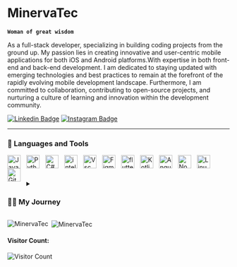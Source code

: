 # MinervaTec


**`Woman of great wisdom`**

As a full-stack developer, specializing in building coding projects from the ground up. My passion lies in creating innovative and user-centric mobile applications for both iOS and Android platforms.With expertise in both front-end and back-end development. I am dedicated to staying updated with emerging technologies and best practices to remain at the forefront of the rapidly evolving mobile development landscape. Furthermore, I am committed to collaboration, contributing to open-source projects, and nurturing a culture of learning and innovation within the development community.


[![Linkedin Badge](https://img.shields.io/badge/-LinkedIn-0e76a8?style=flat-square&logo=Linkedin&logoColor=white)](https://www.linkedin.com/in/lehlohonolo-mokhachane-342275281)
[![Instagram Badge](https://img.shields.io/badge/-Instagram-e4405f?style=flat-square&logo=Instagram&logoColor=white)](https://www.instagram.com/minevva._)

---

### 🧰 Languages and Tools

<img align="left" alt="Java" width="30px" style="padding-right:10px;" src="https://cdn.jsdelivr.net/gh/devicons/devicon/icons/java/java-original.svg"/>
<img align="left" alt="Python" width="30px" style="padding-right:10px;" src="https://cdn.jsdelivr.net/gh/devicons/devicon/icons/python/python-original.svg" />
<img align="left" alt="C#" width="30px" style="padding-right:10px;" src="https://cdn.jsdelivr.net/gh/devicons/devicon/icons/csharp/csharp-line.svg" />
<img align="left" alt="intellij" width="30px" style="padding-right:10px;" src="https://user-images.githubusercontent.com/25181517/192108890-200809d1-439c-4e23-90d3-b090cf9a4eea.png" />
<img align="left" alt="Vsc" width="30px" style="padding-right:10px;" src="https://user-images.githubusercontent.com/25181517/192108891-d86b6220-e232-423a-bf5f-90903e6887c3.png" />
<img align="left" alt="Figma" width="30px" style="padding-right:10px;" src="https://cdn.jsdelivr.net/gh/devicons/devicon/icons/figma/figma-original.svg" />
<img align="left" alt="flutter" width="30px" style="padding-right:10px;" src="https://cdn.jsdelivr.net/gh/devicons/devicon/icons/flutter/flutter-original.svg" />
<img align="left" alt="Kotlin" width="30px" style="padding-right:10px;" src="https://raw.githubusercontent.com/rahul-jha98/github_readme_icons/main/language_and_tools/square/kotlin/kotlin.svg">
<img align="left" alt="Angular" width="30px" style="padding-right:10px;" src="https://cdn.jsdelivr.net/gh/devicons/devicon/icons/angular/angular-original.svg"/>
<img align="left" alt="Node.js" width="30px" style="padding-right:10px;" src="https://nodejs.org/static/images/logo.svg" />
<img align="left" alt="Linux" width="30px" style="padding-right:10px;" src="https://cdn.jsdelivr.net/gh/devicons/devicon/icons/linux/linux-original.svg" />
<img align="left" alt="GitHub" width="30px" style="padding-right:10px;" src="https://user-images.githubusercontent.com/3369400/139447912-e0f43f33-6d9f-45f8-be46-2df5bbc91289.png" />
<br />

#
<details>
 <summary><h3>👨‍💻 My Journey</h3></summary>
   My coding journey began with a simple curiosity. I remember the excitement of writing my first "Hello, World!" program. The feeling of accomplishment was exhilarating as those two words appeared on the screen. Little did I know, that was just the beginning of an incredible adventure. As I delved deeper into coding, I encountered challenges that tested my patience and problem-solving skills. Syntax errors, logical bugs, and cryptic error messages became my companions. Yet, with each challenge overcome, I grew stronger and more determined.Amidst the challenges, I discovered a deep passion for coding. The ability to bring ideas to life through lines of code fascinated me. Whether it was building a simple website, creating a game, or automating tasks, each project fueled my passion further. My coding journey was not without its setbacks. There were moments of frustration and doubt, times when I questioned my abilities. But I persevered, seeking out resources, learning from tutorials, and collaborating with fellow coders. Every setback was an opportunity to learn and grow. One of the most rewarding aspects of my coding journey has been the community. I found support, encouragement, and inspiration from fellow coders around the world. Whether through online forums, coding meetups, or hackathons, I discovered a community united by a love for coding. Along the way, I celebrated many milestones. From mastering a new programming language to completing a challenging project, each milestone marked a significant step forward in my journey. Yet, I knew that the journey was far from over. As I reflect on my coding journey, I am filled with gratitude for the experiences, the challenges, and the growth. But this is just the beginning. There is still so much to learn, to explore, and to create. With each line of code, I am shaping my future, and I cannot wait to see where this journey takes me next.
</details>

<p><img align="left" src="https://github-readme-stats.vercel.app/api/top-langs?username=MinervaTec&show_icons=true&locale=en&layout=compact" alt="MinervaTec" /></p>

<p>&nbsp;<img align="center" src="https://github-readme-stats.vercel.app/api?username=MinervaTec&show_icons=true&locale=en" alt="MinervaTec" /></p>


#### **Visitor Count:**
 ![Visitor Count](https://profile-counter.glitch.me/{MinervaTec}/count.svg)
